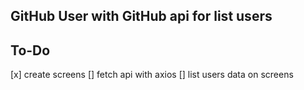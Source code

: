 ## GitHub User with GitHub api for list users

## To-Do

[x] create screens
[] fetch api with axios 
[] list users data on screens